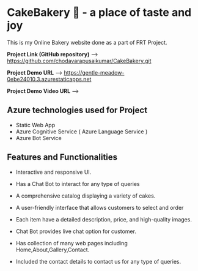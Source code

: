 # **CakeBakery 🍰 - a place of taste and joy**

This is my Online Bakery website done as a part of FRT Project.

**Project Link (GitHub repository)** --> https://github.com/chodavarapusaikumar/CakeBakery.git

**Project Demo URL** --> https://gentle-meadow-0ebe24010.3.azurestaticapps.net

**Project Demo Video URL** --> 



**Azure technologies used for Project**
------------------------------------------------------------------------------------------------------------------------------------------------------------------
* Static Web App
* Azure Cognitive Service ( Azure Language Service )
* Azure Bot Service


 **Features and Functionalities**
------------------------------------------------------------------------------------------------------------------------------------------------------------------
* Interactive and responsive UI.

* Has a Chat Bot to interact for any type of queries

* A comprehensive catalog displaying a variety of cakes.

* A user-friendly interface that allows customers to select and order 
 
* Each item have a detailed description, price, and high-quality images.

* Chat Bot provides live chat option for customer.

* Has collection of many web pages including Home,About,Gallery,Contact.

* Included the contact details to contact us for any type of queries.
